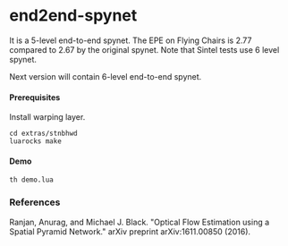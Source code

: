 # end2end-spynet
It is a 5-level end-to-end spynet. The EPE on Flying Chairs is 2.77 compared to 2.67 by the original spynet. Note that Sintel tests use 6 level spynet.

Next version will contain 6-level end-to-end spynet.

#### Prerequisites
Install warping layer.

    cd extras/stnbhwd
    luarocks make

#### Demo

    th demo.lua

### References
Ranjan, Anurag, and Michael J. Black. "Optical Flow Estimation using a Spatial Pyramid Network." arXiv preprint arXiv:1611.00850 (2016).
